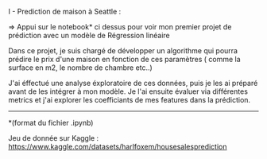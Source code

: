I - Prediction de maison à Seattle : 

=> Appui sur le notebook* ci dessus pour voir mon premier projet de prédiction avec un modèle de Régression linéaire


Dans ce projet, je suis chargé de développer un algorithme qui pourra prédire le prix d'une maison en fonction de ces paramètres ( comme la surface en m2, le nombre de chambre etc..)

J'ai éffectué une analyse éxploratoire de ces données, puis je les ai préparé avant de les intégrer à mon modèle. 
Je l'ai ensuite évaluer via différentes metrics et j'ai explorer les coefficiants de mes features dans la prédiction. 


--------------------------------------------------------------

*(format du fichier .ipynb)

Jeu de donnée sur Kaggle :
https://www.kaggle.com/datasets/harlfoxem/housesalesprediction